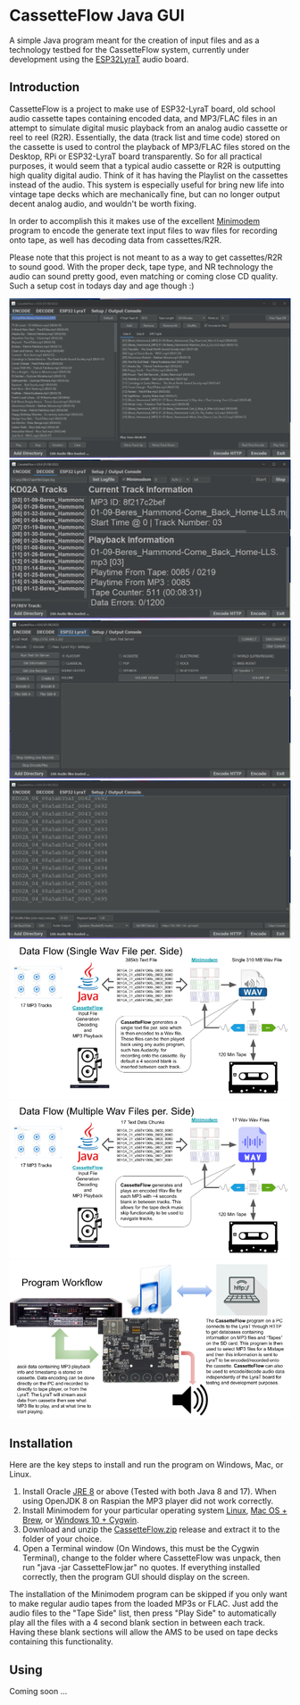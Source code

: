 # CassetteFlow Java GUI
A simple Java program meant for the creation of input files and as a technology 
testbed for the CassetteFlow system, currently under development using the 
[ESP32LyraT](https://docs.espressif.com/projects/esp-adf/en/latest/get-started/get-started-esp32-lyrat.html) 
audio board.

## Introduction
CassetteFlow is a project to make use of ESP32-LyraT board, old school audio 
cassette tapes containing encoded data, and MP3/FLAC files in an attempt to 
simulate digital music playback from an analog audio cassette or reel to reel (R2R). 
Essentially, the data (track list and time code) stored on the cassette is used 
to control the playback of MP3/FLAC files stored on the Desktop, RPi or 
ESP32-LyraT board transparently. So for all practical purposes, it would seem 
that a typical audio cassette or R2R is outputting high quality digital audio. 
Think of it has having the Playlist on the cassettes instead of the audio. This 
system is especially useful for bring new life into vintage tape decks which are 
mechanically fine, but can no longer output decent analog audio, and wouldn't 
be worth fixing.   

In order to accomplish this it makes use of the excellent 
[Minimodem](https://github.com/kamalmostafa/minimodem) program to encode the 
generate text input files to wav files for recording onto tape, as well has 
decoding data from cassettes/R2R.

Please note that this project is not meant to as a way to get cassettes/R2R to 
sound good. With the proper deck, tape type, and NR technology the audio 
can sound pretty good, even matching or coming close CD quality.  Such a setup 
cost in todays day and age though :) 

![Main GUI 1](gui01.png)
![Main GUI 2](gui02.png)
![Main GUI 3](gui03.png)
![Main GUI 4](gui04.png)
![Data Flow 1](dataflow01.png)
![Data Flow 2](dataflow02.png)
![LyraT](LyraT01.png)

## Installation
Here are the key steps to install and run the program on Windows, Mac, or Linux.

1. Install Oracle [JRE 8](https://www.java.com/en/download/manual.jsp) or above 
(Tested with both Java 8 and 17). When using OpenJDK 8 on Raspian the MP3 player 
did not work correctly.
2. Install Minimodem for your particular operating system [Linux](http://www.whence.com/minimodem/), 
[Mac OS + Brew](https://brewinstall.org/install-minimodem-on-mac-with-brew/), or 
[Windows 10 + Cygwin](https://github.com/kamalmostafa/minimodem/blob/master/README.windows).
3. Download and unzip the [CassetteFlow.zip](CassetteFlow.zip) release and 
extract it to the folder of your choice.
4. Open a Terminal window (On Windows, this must be the Cygwin Terminal), 
change to the folder where CassetteFlow was unpack, then run 
"java -jar CassetteFlow.jar" no quotes. If everything installed correctly, then 
the program GUI should display on the screen.

The installation of the Minimodem program can be skipped if you only want to 
make regular audio tapes from the loaded MP3s or FLAC. Just add the audio files to 
the "Tape Side" list, then press "Play Side" to automatically play all the files 
with a 4 second blank section in between each track. Having these blank sections 
will allow the AMS to be used on tape decks containing this functionality.  

## Using
Coming soon ...